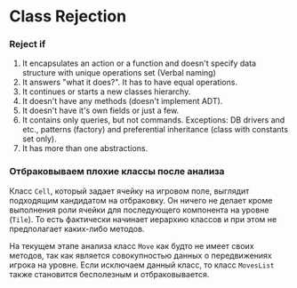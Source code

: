 # Class Rejection

### Reject if

1. It encapsulates an action or a function and doesn't specify data structure with unique operations set (Verbal naming)
2. It answers "what it does?". It has to have equal operations.
3. It continues or starts a new classes hierarchy. 
4. It doesn't have any methods (doesn't implement ADT).
5. It doesn't have it's own fields or just a few.
6. It contains only queries, but not commands. Exceptions: DB drivers and etc., patterns (factory) and preferential inheritance (class with constants set only).
7. It has more than one abstractions. 

### Отбраковываем плохие классы после анализа

Класс `Cell`, который задает ячейку на игровом поле, выглядит подходящим кандидатом на отбраковку. Он ничего не делает кроме выполнения роли ячейки для последующего компонента на уровне (`Tile`). То есть фактически начинает иерархию классов и при этом не предполагает каких-либо методов. 

На текущем этапе анализа класс `Move` как будто не имеет своих методов, так как является совокупностью данных о передвижениях игрока на уровне. Если исключаем данный класс, то класс `MovesList` также становится бесполезным и отбраковывается. 